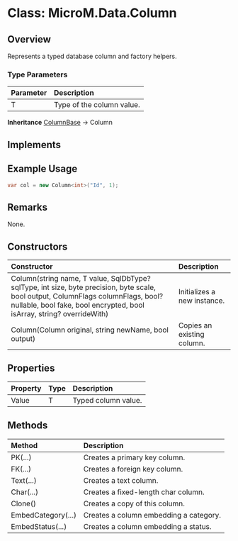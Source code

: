 # Class: MicroM.Data.Column<T>
## Overview
Represents a typed database column and factory helpers.

### Type Parameters
| Parameter | Description |
|:------------|:-------------|
|T|Type of the column value.|

**Inheritance**
[ColumnBase](../ColumnBase/index.md) -> Column

**Implements**
-

## Example Usage
```csharp
var col = new Column<int>("Id", 1);
```
## Remarks
None.

## Constructors
| Constructor | Description |
|:------------|:-------------|
| Column(string name, T value, SqlDbType? sqlType, int size, byte precision, byte scale, bool output, ColumnFlags columnFlags, bool? nullable, bool fake, bool encrypted, bool isArray, string? overrideWith) | Initializes a new instance. |
| Column(Column<T> original, string newName, bool output) | Copies an existing column. |

## Properties
| Property | Type | Description |
|:------------|:-------------|:-------------|
| Value | T | Typed column value. |

## Methods
| Method | Description |
|:------------|:-------------|
| PK(...) | Creates a primary key column. |
| FK(...) | Creates a foreign key column. |
| Text(...) | Creates a text column. |
| Char(...) | Creates a fixed-length char column. |
| Clone() | Creates a copy of this column. |
| EmbedCategory(...) | Creates a column embedding a category. |
| EmbedStatus(...) | Creates a column embedding a status. |

